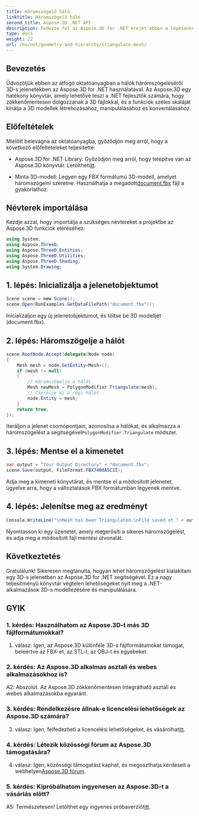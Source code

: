 ```yaml
---
title: Háromszögelő háló
linktitle: Háromszögelő háló
second_title: Aspose.3D .NET API
description: Fedezze fel az Aspose.3D for .NET erejét ebben a lépésenkénti útmutatóban. Tanulja meg, hogyan lehet 3D hálókat könnyedén háromszögelni a továbbfejlesztett modellezés érdekében.
type: docs
weight: 22
url: /hu/net/geometry-and-hierarchy/triangulate-mesh/
---
```

## Bevezetés

Üdvözöljük ebben az átfogó oktatóanyagban a hálók háromszögeléséről 3D-s jelenetekben az Aspose.3D for .NET használatával. Az Aspose.3D egy hatékony könyvtár, amely lehetővé teszi a .NET fejlesztők számára, hogy zökkenőmentesen dolgozzanak a 3D fájlokkal, és a funkciók széles skáláját kínálja a 3D modellek létrehozásához, manipulálásához és konvertálásához.

## Előfeltételek

Mielőtt belevágna az oktatóanyagba, győződjön meg arról, hogy a következő előfeltételeket teljesítette:

- Aspose.3D for .NET Library: Győződjön meg arról, hogy telepítve van az Aspose.3D könyvtár. Letöltheti[itt](https://releases.aspose.com/3d/net/).

-  Minta 3D-modell: Legyen egy FBX formátumú 3D-modell, amelyet háromszögelni szeretne. Használhatja a megadott[document.fbx](https://reference.aspose.com/3d/net/) fájl a gyakorlathoz.

## Névterek importálása

Kezdje azzal, hogy importálja a szükséges névtereket a projektbe az Aspose.3D funkciók eléréséhez:

```csharp
using System;
using Aspose.ThreeD;
using Aspose.ThreeD.Entities;
using Aspose.ThreeD.Utilities;
using Aspose.ThreeD.Shading;
using System.Drawing;
```

## 1. lépés: Inicializálja a jelenetobjektumot

```csharp
Scene scene = new Scene();
scene.Open(RunExamples.GetDataFilePath("document.fbx"));
```

Inicializáljon egy új jelenetobjektumot, és töltse be 3D modelljét (document.fbx).

## 2. lépés: Háromszögelje a hálót

```csharp
scene.RootNode.Accept(delegate(Node node)
{
    Mesh mesh = node.GetEntity<Mesh>();
    if (mesh != null)
    {
        // Háromszögelje a hálót
        Mesh newMesh = PolygonModifier.Triangulate(mesh);
        // Cserélje ki a régi hálót
        node.Entity = mesh;
    }
    return true;
});
```

 Iteráljon a jelenet csomópontjain, azonosítsa a hálókat, és alkalmazza a háromszögelést a segítségével`PolygonModifier.Triangulate` módszer.

## 3. lépés: Mentse el a kimenetet

```csharp
var output = "Your Output Directory" + "document.fbx";
scene.Save(output, FileFormat.FBX7400ASCII);
```

Adja meg a kimeneti könyvtárat, és mentse el a módosított jelenetet, ügyelve arra, hogy a változtatások FBX formátumban legyenek mentve.

## 4. lépés: Jelenítse meg az eredményt

```csharp
Console.WriteLine("\nMesh has been Triangulated.\nFile saved at " + output);
```

Nyomtasson ki egy üzenetet, amely megerősíti a sikeres háromszögelést, és adja meg a módosított fájl mentési útvonalát.

## Következtetés

Gratulálunk! Sikeresen megtanulta, hogyan lehet háromszögelést kialakítani egy 3D-s jelenetben az Aspose.3D for .NET segítségével. Ez a nagy teljesítményű könyvtár végtelen lehetőségeket nyit meg a .NET-alkalmazások 3D-s modellezésére és manipulálására.

## GYIK

### 1. kérdés: Használhatom az Aspose.3D-t más 3D fájlformátumokkal?

1. válasz: Igen, az Aspose.3D különféle 3D-s fájlformátumokat támogat, beleértve az FBX-et, az STL-t, az OBJ-t és egyebeket.

### 2. kérdés: Az Aspose.3D alkalmas asztali és webes alkalmazásokhoz is?

A2: Abszolút. Az Aspose.3D zökkenőmentesen integrálható asztali és webes alkalmazásokba egyaránt.

### 3. kérdés: Rendelkezésre állnak-e licencelési lehetőségek az Aspose.3D számára?

 3. válasz: Igen, felfedezheti a licencelési lehetőségeket, és vásárolhat[itt](https://purchase.aspose.com/buy).

### 4. kérdés: Létezik közösségi fórum az Aspose.3D támogatására?

 4. válasz: Igen, közösségi támogatást kaphat, és megoszthatja kérdéseit a webhelyen[Aspose.3D fórum](https://forum.aspose.com/c/3d/18).

### 5. kérdés: Kipróbálhatom ingyenesen az Aspose.3D-t a vásárlás előtt?

 A5: Természetesen! Letölthet egy ingyenes próbaverziót[itt](https://releases.aspose.com/).
